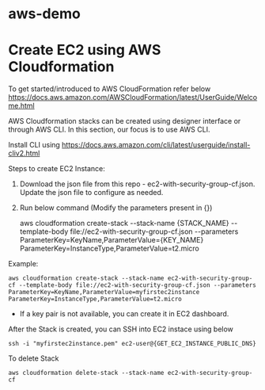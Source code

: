 # aws-demo
# Create EC2 using AWS Cloudformation

To get started/introduced to AWS CloudFormation refer below
    https://docs.aws.amazon.com/AWSCloudFormation/latest/UserGuide/Welcome.html

AWS Cloudformation stacks can be created using designer interface or through AWS CLI.
In this section, our focus is to use AWS CLI.

Install CLI using  https://docs.aws.amazon.com/cli/latest/userguide/install-cliv2.html

Steps to create EC2 Instance:

1. Download the json file from this repo -   ec2-with-security-group-cf.json.
    Update the json file to configure as needed. 

2. Run below command (Modify the parameters present in {})
    
    
    aws cloudformation create-stack --stack-name {STACK_NAME} --template-body file://ec2-with-security-group-cf.json --parameters ParameterKey=KeyName,ParameterValue={KEY_NAME} ParameterKey=InstanceType,ParameterValue=t2.micro

Example: 

    aws cloudformation create-stack --stack-name ec2-with-security-group-cf --template-body file://ec2-with-security-group-cf.json --parameters ParameterKey=KeyName,ParameterValue=myfirstec2instance ParameterKey=InstanceType,ParameterValue=t2.micro

* If a key pair is not available, you can create it in EC2 dashboard.

After the Stack is created, you can SSH into EC2 instace using below


    ssh -i "myfirstec2instance.pem" ec2-user@{GET_EC2_INSTANCE_PUBLIC_DNS}
    


To delete Stack


    aws cloudformation delete-stack --stack-name ec2-with-security-group-cf
    
 
 
 